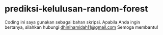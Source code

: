 # prediksi-kelulusan-random-forest
Coding ini saya gunakan sebagai bahan skripsi.
Apabila Anda ingin bertanya, silahkan hubungi dhinihamidah11@gmail.com
Semoga membantu!

